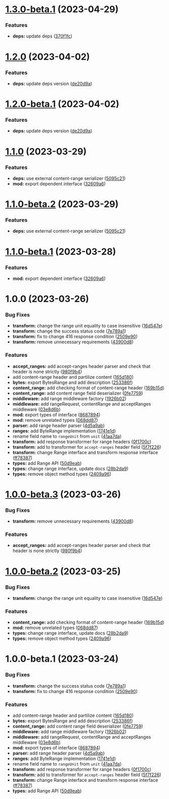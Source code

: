 # [1.3.0-beta.1](https://github.com/httpland/range-request-middleware/compare/1.2.0...1.3.0-beta.1) (2023-04-29)


### Features

* **deps:** update deps ([370f1fc](https://github.com/httpland/range-request-middleware/commit/370f1fc84425dcc849c2a844eb395b15f751a7eb))

# [1.2.0](https://github.com/httpland/range-request-middleware/compare/1.1.0...1.2.0) (2023-04-02)


### Features

* **deps:** update deps version ([de20d9a](https://github.com/httpland/range-request-middleware/commit/de20d9aafda8baebd0a12a4209fc07b516463503))

# [1.2.0-beta.1](https://github.com/httpland/range-request-middleware/compare/1.1.0...1.2.0-beta.1) (2023-04-02)


### Features

* **deps:** update deps version ([de20d9a](https://github.com/httpland/range-request-middleware/commit/de20d9aafda8baebd0a12a4209fc07b516463503))

# [1.1.0](https://github.com/httpland/range-request-middleware/compare/1.0.0...1.1.0) (2023-03-29)


### Features

* **deps:** use external content-range serializer ([5095c21](https://github.com/httpland/range-request-middleware/commit/5095c213075b02d76d1ce03ed37c26511092117e))
* **mod:** export dependent interface ([32609a6](https://github.com/httpland/range-request-middleware/commit/32609a67d0249d100b74e21b66a35a4b71a959b4))

# [1.1.0-beta.2](https://github.com/httpland/range-request-middleware/compare/1.1.0-beta.1...1.1.0-beta.2) (2023-03-29)


### Features

* **deps:** use external content-range serializer ([5095c21](https://github.com/httpland/range-request-middleware/commit/5095c213075b02d76d1ce03ed37c26511092117e))

# [1.1.0-beta.1](https://github.com/httpland/range-request-middleware/compare/1.0.0...1.1.0-beta.1) (2023-03-28)


### Features

* **mod:** export dependent interface ([32609a6](https://github.com/httpland/range-request-middleware/commit/32609a67d0249d100b74e21b66a35a4b71a959b4))

# 1.0.0 (2023-03-26)


### Bug Fixes

* **transform:** change the range unit equality to case insensitive ([16d547e](https://github.com/httpland/range-request-middleware/commit/16d547e067a8c61eeb9400c2d49f01f7b2d440fc))
* **transform:** change the success status code ([7e789a1](https://github.com/httpland/range-request-middleware/commit/7e789a18076f97d1ea1c27480a5bfa205ea9915e))
* **transform:** fix to change 416 response condition ([2509e90](https://github.com/httpland/range-request-middleware/commit/2509e906f0e8f7a0961740a454ea83826c4d1176))
* **transform:** remove unnecessary requirements ([43900d8](https://github.com/httpland/range-request-middleware/commit/43900d8f423c563541cd2f216fa89825f0d04114))


### Features

* **accept_ranges:** add accept-ranges header parser and check that header is none strictly ([980f9b4](https://github.com/httpland/range-request-middleware/commit/980f9b4b8d6b28460db028fd75a4dd9eaff86950))
* add content-range header and partilize content ([165d180](https://github.com/httpland/range-request-middleware/commit/165d180d63ad432cc60210bd39be60e09ed93c87))
* **bytes:** export BytesRange and add description ([253386f](https://github.com/httpland/range-request-middleware/commit/253386ff8c9ddf5ee423aec4319d213876a02817))
* **content_range:** add checking format of content-range header ([169b15d](https://github.com/httpland/range-request-middleware/commit/169b15d8d90fadaca9e8161c41c21e9fed84600c))
* **content_range:** add content range field deserializer ([0fe7759](https://github.com/httpland/range-request-middleware/commit/0fe775969a9117f8a2a55b402b35de9456e88790))
* **middleware:** add range middleware factory ([1926b02](https://github.com/httpland/range-request-middleware/commit/1926b027502c1666661bc3e012eaf8b0e4faf13f))
* **middleware:** add rangeRequest, contentRange and acceptRanges middleware ([03e8d6b](https://github.com/httpland/range-request-middleware/commit/03e8d6b75a003aaa382f282ee916fbec4ab5b100))
* **mod:** export types of interface ([8687894](https://github.com/httpland/range-request-middleware/commit/8687894131197c1c9a2bb95df29fd7cd7c4487cf))
* **mod:** remove unrelated types ([068dd87](https://github.com/httpland/range-request-middleware/commit/068dd87cdf0870eac0e6534a214423b6d61ca54f))
* **parser:** add range header parser ([4d5a9ab](https://github.com/httpland/range-request-middleware/commit/4d5a9ab3494f7d97b91f8f44bc8be7c0e1eea634))
* **ranges:** add ByteRange implementation ([1741e1d](https://github.com/httpland/range-request-middleware/commit/1741e1d26437bcadd2286f18dc30d6e0c54637c5))
* rename field name to `rangeUnit` from `unit` ([41aa7da](https://github.com/httpland/range-request-middleware/commit/41aa7da5170ffd1a789fa9b5135cd8a5a57c8ee3))
* **transform:** add response transformer for range headers ([0f1700c](https://github.com/httpland/range-request-middleware/commit/0f1700c2cd1bac2d5a0a57ee6419640bcd9398a1))
* **transform:** add to transformer for `accept-ranges` header field ([5f7f226](https://github.com/httpland/range-request-middleware/commit/5f7f2260efde91c7b687dc1938d9c085ecb8eff2))
* **transform:** change Range interface and transform response interface ([ff78387](https://github.com/httpland/range-request-middleware/commit/ff783875603d87702aa69393b31631f71204aacf))
* **types:** add Range API ([50d9eab](https://github.com/httpland/range-request-middleware/commit/50d9eabd343e0108527414e08f7e0565ccee2980))
* **types:** change range interface, update docs ([28b2da9](https://github.com/httpland/range-request-middleware/commit/28b2da91541b60365db43ebdaa7a120ff607cdac))
* **types:** remove object method types ([2409a96](https://github.com/httpland/range-request-middleware/commit/2409a9648e3b68d6e620d75abd261498bf14b2d0))

# [1.0.0-beta.3](https://github.com/httpland/range-request-middleware/compare/1.0.0-beta.2...1.0.0-beta.3) (2023-03-26)


### Bug Fixes

* **transform:** remove unnecessary requirements ([43900d8](https://github.com/httpland/range-request-middleware/commit/43900d8f423c563541cd2f216fa89825f0d04114))


### Features

* **accept_ranges:** add accept-ranges header parser and check that header is none strictly ([980f9b4](https://github.com/httpland/range-request-middleware/commit/980f9b4b8d6b28460db028fd75a4dd9eaff86950))

# [1.0.0-beta.2](https://github.com/httpland/range-request-middleware/compare/1.0.0-beta.1...1.0.0-beta.2) (2023-03-25)


### Bug Fixes

* **transform:** change the range unit equality to case insensitive ([16d547e](https://github.com/httpland/range-request-middleware/commit/16d547e067a8c61eeb9400c2d49f01f7b2d440fc))


### Features

* **content_range:** add checking format of content-range header ([169b15d](https://github.com/httpland/range-request-middleware/commit/169b15d8d90fadaca9e8161c41c21e9fed84600c))
* **mod:** remove unrelated types ([068dd87](https://github.com/httpland/range-request-middleware/commit/068dd87cdf0870eac0e6534a214423b6d61ca54f))
* **types:** change range interface, update docs ([28b2da9](https://github.com/httpland/range-request-middleware/commit/28b2da91541b60365db43ebdaa7a120ff607cdac))
* **types:** remove object method types ([2409a96](https://github.com/httpland/range-request-middleware/commit/2409a9648e3b68d6e620d75abd261498bf14b2d0))

# 1.0.0-beta.1 (2023-03-24)


### Bug Fixes

* **transform:** change the success status code ([7e789a1](https://github.com/httpland/range-request-middleware/commit/7e789a18076f97d1ea1c27480a5bfa205ea9915e))
* **transform:** fix to change 416 response condition ([2509e90](https://github.com/httpland/range-request-middleware/commit/2509e906f0e8f7a0961740a454ea83826c4d1176))


### Features

* add content-range header and partilize content ([165d180](https://github.com/httpland/range-request-middleware/commit/165d180d63ad432cc60210bd39be60e09ed93c87))
* **bytes:** export BytesRange and add description ([253386f](https://github.com/httpland/range-request-middleware/commit/253386ff8c9ddf5ee423aec4319d213876a02817))
* **content_range:** add content range field deserializer ([0fe7759](https://github.com/httpland/range-request-middleware/commit/0fe775969a9117f8a2a55b402b35de9456e88790))
* **middleware:** add range middleware factory ([1926b02](https://github.com/httpland/range-request-middleware/commit/1926b027502c1666661bc3e012eaf8b0e4faf13f))
* **middleware:** add rangeRequest, contentRange and acceptRanges middleware ([03e8d6b](https://github.com/httpland/range-request-middleware/commit/03e8d6b75a003aaa382f282ee916fbec4ab5b100))
* **mod:** export types of interface ([8687894](https://github.com/httpland/range-request-middleware/commit/8687894131197c1c9a2bb95df29fd7cd7c4487cf))
* **parser:** add range header parser ([4d5a9ab](https://github.com/httpland/range-request-middleware/commit/4d5a9ab3494f7d97b91f8f44bc8be7c0e1eea634))
* **ranges:** add ByteRange implementation ([1741e1d](https://github.com/httpland/range-request-middleware/commit/1741e1d26437bcadd2286f18dc30d6e0c54637c5))
* rename field name to `rangeUnit` from `unit` ([41aa7da](https://github.com/httpland/range-request-middleware/commit/41aa7da5170ffd1a789fa9b5135cd8a5a57c8ee3))
* **transform:** add response transformer for range headers ([0f1700c](https://github.com/httpland/range-request-middleware/commit/0f1700c2cd1bac2d5a0a57ee6419640bcd9398a1))
* **transform:** add to transformer for `accept-ranges` header field ([5f7f226](https://github.com/httpland/range-request-middleware/commit/5f7f2260efde91c7b687dc1938d9c085ecb8eff2))
* **transform:** change Range interface and transform response interface ([ff78387](https://github.com/httpland/range-request-middleware/commit/ff783875603d87702aa69393b31631f71204aacf))
* **types:** add Range API ([50d9eab](https://github.com/httpland/range-request-middleware/commit/50d9eabd343e0108527414e08f7e0565ccee2980))
